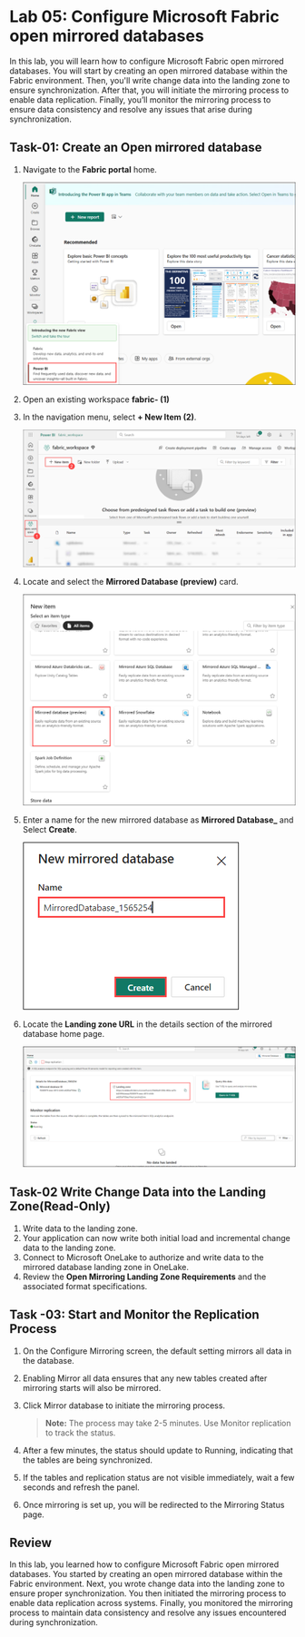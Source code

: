# Lab 05: Configure Microsoft Fabric open mirrored databases

In this lab, you will learn how to configure Microsoft Fabric open mirrored databases. You will start by creating an open mirrored database within the Fabric environment. Then, you'll write change data into the landing zone to ensure synchronization. After that, you will initiate the mirroring process to enable data replication. Finally, you’ll monitor the mirroring process to ensure data consistency and resolve any issues that arise during synchronization.

## Task-01: Create an Open mirrored database 

1. Navigate to the **Fabric portal** home.

    ![](../media/Lab-01/power-bi.png)

2. Open an existing workspace **fabric-<inject key="DeploymentID" enableCopy="false"/> (1)**

3. In the navigation menu, select **+ New Item (2)**.

    ![](../media/Lab-01/fabric-new.png)

1. Locate and select the **Mirrored Database (preview)** card.

    ![](../media/Lab-05/mirrored-database-1.png)

1. Enter a name for the new mirrored database as **Mirrored Database_<inject key="DeploymentID" enableCopy="false"/>** and Select **Create**.

      ![](../media/Lab-05/mirrored-1.png)

1. Locate the **Landing zone URL** in the details section of the mirrored database home page.

     ![](../media/Lab-05/landing-zone-1.png)

## Task-02  Write Change Data into the Landing Zone(Read-Only)

1. Write data to the landing zone.
1. Your application can now write both initial load and incremental change data to the landing zone.
1. Connect to Microsoft OneLake to authorize and write data to the mirrored database landing zone in OneLake.
1. Review the **Open Mirroring Landing Zone Requirements** and the associated format specifications.

## Task -03: Start and Monitor the Replication Process

1. On the Configure Mirroring screen, the default setting mirrors all data in the database.

1. Enabling Mirror all data ensures that any new tables created after mirroring starts will also be mirrored.

1. Click Mirror database to initiate the mirroring process.

   > **Note:** The process may take 2-5 minutes. Use Monitor replication to track the status.

1. After a few minutes, the status should update to Running, indicating that the tables are being synchronized.

1. If the tables and replication status are not visible immediately, wait a few seconds and refresh the panel.

1. Once mirroring is set up, you will be redirected to the Mirroring Status page.

## Review

In this lab, you learned how to configure Microsoft Fabric open mirrored databases. You started by creating an open mirrored database within the Fabric environment. Next, you wrote change data into the landing zone to ensure proper synchronization. You then initiated the mirroring process to enable data replication across systems. Finally, you monitored the mirroring process to maintain data consistency and resolve any issues encountered during synchronization.


